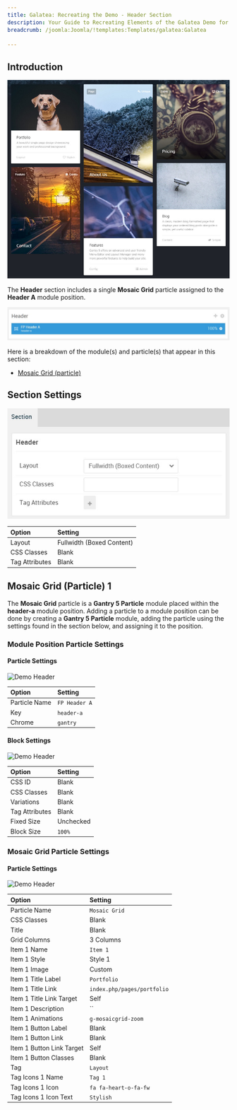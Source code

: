 ```yaml
---
title: Galatea: Recreating the Demo - Header Section
description: Your Guide to Recreating Elements of the Galatea Demo for Joomla
breadcrumb: /joomla:Joomla/!templates:Templates/galatea:Galatea

---
```


## Introduction

![](assets/demo_4.jpeg)

The **Header** section includes a single **Mosaic Grid** particle assigned to the **Header A** module position.

![](assets/home_header.jpeg)

Here is a breakdown of the module(s) and particle(s) that appear in this section:

* [Mosaic Grid (particle)](#mosaic-grid-(particle)-1)

## Section Settings

![](assets/demo_header_settings.jpeg)

| Option           | Setting                   |
| :--------------- | :----------               |
| Layout           | Fullwidth (Boxed Content) |
| CSS Classes      | Blank                     |
| Tag Attributes   | Blank                     |

## Mosaic Grid (Particle) 1

The **Mosaic Grid** particle is a **Gantry 5 Particle** module placed within the **header-a** module position. Adding a particle to a module position can be done by creating a **Gantry 5 Particle** module, adding the particle using the settings found in the section below, and assigning it to the position.

### Module Position Particle Settings

#### Particle Settings

![Demo Header](demo_header_1.jpeg)

| Option        | Setting       |
| :-----        | :-----        |
| Particle Name | `FP Header A` |
| Key           | `header-a`    |
| Chrome        | `gantry`      |

#### Block Settings

![Demo Header](demo_header_2.jpeg)

| Option         | Setting   |
| :-----         | :-----    |
| CSS ID         | Blank     |
| CSS Classes    | Blank     |
| Variations     | Blank     |
| Tag Attributes | Blank     |
| Fixed Size     | Unchecked |
| Block Size     | `100%`    |

### Mosaic Grid Particle Settings

#### Particle Settings

![Demo Header](demo_header_3.jpeg)

| Option                    | Setting                     |
| :-----                    | :-----                      |
| Particle Name             | `Mosaic Grid`               |
| CSS Classes               | Blank                       |
| Title                     | Blank                       |
| Grid Columns              | 3 Columns                   |
| Item 1 Name               | `Item 1`                    |
| Item 1 Style              | Style 1                     |
| Item 1 Image              | Custom                      |
| Item 1 Title Label        | `Portfolio`                 |
| Item 1 Title Link         | `index.php/pages/portfolio` |
| Item 1 Title Link Target  | Self                        |
| Item 1 Description        | ``                          |
| Item 1 Animations         | `g-mosaicgrid-zoom`         |
| Item 1 Button Label       | Blank                       |
| Item 1 Button Link        | Blank                       |
| Item 1 Button Link Target | Self                        |
| Item 1 Button Classes     | Blank                       |
| Tag                       | `Layout`                    |
| Tag Icons 1 Name          | `Tag 1`                     |
| Tag Icons 1 Icon          | `fa fa-heart-o-fa-fw`       |
| Tag Icons 1 Icon Text     | `Stylish`                   |